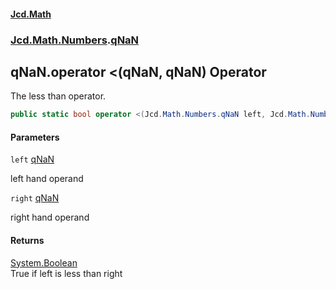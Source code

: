 #### [Jcd.Math](index.md 'index')
### [Jcd.Math.Numbers](Jcd.Math.Numbers.md 'Jcd.Math.Numbers').[qNaN](Jcd.Math.Numbers.qNaN.md 'Jcd.Math.Numbers.qNaN')

## qNaN.operator <(qNaN, qNaN) Operator

The less than operator.

```csharp
public static bool operator <(Jcd.Math.Numbers.qNaN left, Jcd.Math.Numbers.qNaN right);
```
#### Parameters

<a name='Jcd.Math.Numbers.qNaN.op_LessThan(Jcd.Math.Numbers.qNaN,Jcd.Math.Numbers.qNaN).left'></a>

`left` [qNaN](Jcd.Math.Numbers.qNaN.md 'Jcd.Math.Numbers.qNaN')

left hand operand

<a name='Jcd.Math.Numbers.qNaN.op_LessThan(Jcd.Math.Numbers.qNaN,Jcd.Math.Numbers.qNaN).right'></a>

`right` [qNaN](Jcd.Math.Numbers.qNaN.md 'Jcd.Math.Numbers.qNaN')

right hand operand

#### Returns
[System.Boolean](https://docs.microsoft.com/en-us/dotnet/api/System.Boolean 'System.Boolean')  
True if left is less than right